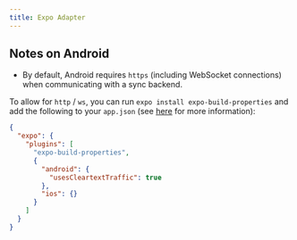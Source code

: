 ```yaml
---
title: Expo Adapter
---
```


## Notes on Android

- By default, Android requires `https` (including WebSocket connections) when communicating with a sync backend.

To allow for `http` / `ws`, you can run `expo install expo-build-properties` and add the following to your `app.json` (see [here](https://docs.expo.dev/versions/latest/sdk/build-properties/#pluginconfigtypeandroid) for more information):

```json
{
  "expo": {
    "plugins": [
      "expo-build-properties",
      {
        "android": {
          "usesCleartextTraffic": true
        },
        "ios": {}
      }
    ]
  }
}
```


